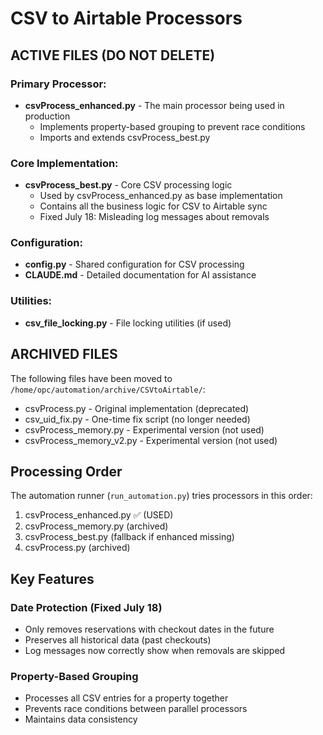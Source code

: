 # CSV to Airtable Processors

## ACTIVE FILES (DO NOT DELETE)

### Primary Processor:
- **csvProcess_enhanced.py** - The main processor being used in production
  - Implements property-based grouping to prevent race conditions
  - Imports and extends csvProcess_best.py

### Core Implementation:
- **csvProcess_best.py** - Core CSV processing logic
  - Used by csvProcess_enhanced.py as base implementation
  - Contains all the business logic for CSV to Airtable sync
  - Fixed July 18: Misleading log messages about removals

### Configuration:
- **config.py** - Shared configuration for CSV processing
- **CLAUDE.md** - Detailed documentation for AI assistance

### Utilities:
- **csv_file_locking.py** - File locking utilities (if used)

## ARCHIVED FILES

The following files have been moved to `/home/opc/automation/archive/CSVtoAirtable/`:
- csvProcess.py - Original implementation (deprecated)
- csv_uid_fix.py - One-time fix script (no longer needed)
- csvProcess_memory.py - Experimental version (not used)
- csvProcess_memory_v2.py - Experimental version (not used)

## Processing Order

The automation runner (`run_automation.py`) tries processors in this order:
1. csvProcess_enhanced.py ✅ (USED)
2. csvProcess_memory.py (archived)
3. csvProcess_best.py (fallback if enhanced missing)
4. csvProcess.py (archived)

## Key Features

### Date Protection (Fixed July 18)
- Only removes reservations with checkout dates in the future
- Preserves all historical data (past checkouts)
- Log messages now correctly show when removals are skipped

### Property-Based Grouping
- Processes all CSV entries for a property together
- Prevents race conditions between parallel processors
- Maintains data consistency